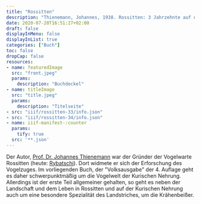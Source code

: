 ```yaml
---
title: "Rossitten"
description: "Thienemann, Johannes, 1938. Rossitten: 3 Jahrzehnte auf der Kurischen Nehrung. Volksausgabe - Neudamm: Neumann"
date: 2020-07-28T16:51:27+02:00
draft: false
displayInMenu: false
displayInList: true
categories: ["Buch"]
toc: false
dropCap: false
resources:
- name: featuredImage
  src: "front.jpeg"
  params:
    description: "Buchdeckel"
- name: titleImage
  src: "title.jpeg"
  params:
    description: "Titelseite"
- src: "iiif/rossitten-33/info.json"
- src: "iiif/rossitten-34/info.json"
- name: iiif-manifest-:counter
  params:
    tify: true
  src: '**.json'
---
```


Der Autor, [Prof. Dr. Johannes Thienemann](https://de.wikipedia.org/wiki/Johannes_Thienemann) war der Gründer der Vogelwarte Rossitten (heute: [Rybatschi](https://de.wikipedia.org/wiki/Rybatschi)). Dort widmete er sich der Erforschung des Vogelzuges. Im vorliegenden Buch, der "Volksausgabe" der 4. Auflage geht es daher schwerpunktmäßig um die Vogelwelt der Kurischen Nehrung. Allerdings ist der erste Teil allgemeiner gehalten, so geht es neben der Landschaft und dem Leben in Rossitten und auf der Kurischen Nehrung auch um eine besondere Spezialität des Landstriches, um die Krähenbeißer.
